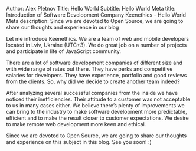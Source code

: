 Author: Alex Pletnov
Title: Hello World
Subtitle: Hello World
Meta title: Introduction of Software Development Company Keenethics - Hello World
Meta description: Since we are devoted to Open Source, we are going to share our thoughts and experience in our blog

Let me introduce Keenethics. We are a team of web and mobile developers located in Lviv, Ukraine (UTC+3). We do great job on a number of projects and participate in life of JavaScript community.

There are a lot of software development companies of different size and with wide range of rates out there. They have perks and competitive salaries for developers. They have experience, portfolio and good reviews from the clients. So, why did we decide to create another team indeed?

After analyzing several successful companies from the inside we have noticed their inefficiencies. Their attitude to a customer was not acceptable to us in many cases either. We believe there’s plenty of improvements we can bring to the industry to make software development more predictable, efficient and to make the result closer to customer expectations. We desire to make remote web development more keen and ethical.

Since we are devoted to Open Source, we are going to share our thoughts and experience on this subject in this blog. See you soon! :)
